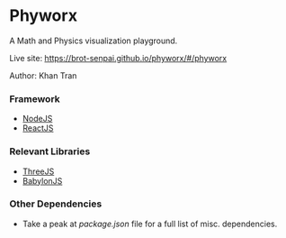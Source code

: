 # Phyworx

A Math and Physics visualization playground.

Live site: https://brot-senpai.github.io/phyworx/#/phyworx

Author: Khan Tran

### Framework

* [NodeJS](https://nodejs.org/en/)
* [ReactJS](https://reactjs.org/)

### Relevant Libraries

* [ThreeJS](https://threejs.org/)
* [BabylonJS](https://www.babylonjs.com/)

### Other Dependencies

* Take a peak at *package.json* file for a full list of misc. dependencies. 





